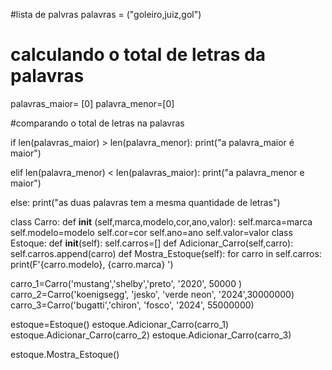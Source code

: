 #lista de palvras
palavras = ("goleiro,juiz,gol")

# calculando o total de letras da palavras
palavras_maior= [0]
palavra_menor=[0]


 #comparando o total de letras na palavras

if len(palavras_maior) > len(palavra_menor):
  print("a palavra_maior é maior")
    
elif len(palavra_menor) < len(palavras_maior):
    print("a palavra_menor e maior")
    
else:
    print("as duas palavras tem a mesma quantidade de letras")
        


                 
class Carro:
    def __init__ (self,marca,modelo,cor,ano,valor):
        self.marca=marca
        self.modelo=modelo
        self.cor=cor
        self.ano=ano 
        self.valor=valor 
class Estoque:
    def __init__(self):
        self.carros=[]
    def Adicionar_Carro(self,carro):
            self.carros.append(carro)
    def Mostra_Estoque(self):
        for carro in self.carros:
            print(F'{carro.modelo}, {carro.marca} ')
        
        
carro_1=Carro('mustang','shelby','preto', '2020', 50000 )
carro_2=Carro('koenigsegg', 'jesko', 'verde neon', '2024',30000000)
carro_3=Carro('bugatti','chiron', 'fosco', '2024', 55000000)
        
estoque=Estoque()
estoque.Adicionar_Carro(carro_1)
estoque.Adicionar_Carro(carro_2)
estoque.Adicionar_Carro(carro_3)
    
estoque.Mostra_Estoque()
                
